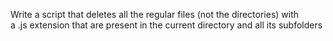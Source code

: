 Write a script that deletes all the regular files (not the directories) with a .js extension that are present in the current directory and all its subfolders
